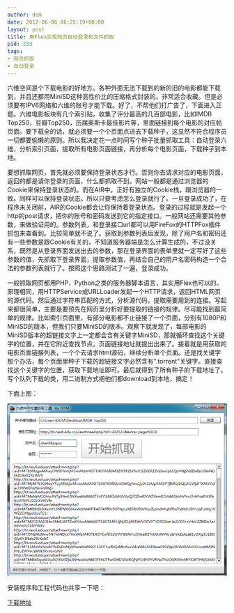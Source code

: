 ```yaml
---
author: dom
date: 2012-06-06 06:25:19+00:00
layout: post
title: 用Flex实现网页自动登录和文件抓取
pid: 233
tags:
- 网页抓取
- 自动登录
---
```


六维空间是个下载电影的好地方。各种外面无法下载到的新的旧的电影都能下载到，并且还都用MiniSD这种高性价比的压缩格式封装的。非常适合收藏。但是必须要有IPV6网络和六维的账号才能下载。好了，不帮他们打广告了，下面进入正题。六维电影板块有几个索引贴，收集了评分最高的几百部电影，比如IMDB Top250，豆瓣Top250，历届奥斯卡最佳影片等，里面链接到每个电影的对应帖页面。要下载全的话，就必须要一个个页面点进去下载种子，这显然不符合程序员一切都要偷懒的原则。所以我决定花一点时间写个种子批量抓取工具：自动登录六维，分析索引页面，提取所有电影页面链接，再分析每个电影页面，下载种子到本地。

要想抓取网页，首先就必须要保持登录状态才行。否则你去请求对应的电影页面，返回的都是请你登录的页面，什么都抓取不到。网站一般都是通过浏览器的Cookie来保持登录状态的。而在AIR中，正好有独立的Cookie栈，跟浏览器的一致。同样可以保持登录状态。所以只要考虑怎么登录就行了。一旦登录成功了，在程序未关闭前，AIR的Cookie都会让你保持着登录状态。登录的过程就是发起一个http的post请求，把你的账号和密码发送到它的指定接口。一般网站还需要其他参数，来做验证用的。参数列表，和登录接口url都可以用FireFox的HTTPFox插件抓包来查看到。比较简单就不说了。获取到参数列表后发现，除了用户名和密码还有一些参数是跟Cookie有关的，不知道服务器端是怎么计算生成的，不过没关系，既然是从登录界面发送出去的参数，那在登录界面的表单里就一定写好了这些参数的值，先抓取下登录界面，提取参数值，再结合自己的用户名密码构造一个合法的参数列表就行了。按照这个思路测试了一遍，登录成功。

一般抓取网页都用PHP，Python之类的服务器脚本语言，其实用Flex也可以的。原理相同，用HTTPService或URLLoader发起一个HTTP请求，返回HTML网页的源代码。然后通过字符串匹配的方式，分析源代码，提取需要用到的连接。写起来都很简单，主要是要预先在网页里分析好要提取的链接的规律。尽可能找到最简单的规律。比如索引页面里，有部分电影都不止链接了一个页面，分别有1080P和MiniSD的版本，但我们只要MiniSD的版本。观察下就发现了，每部电影的MiniSD版本的超链接文字上一定都会含有关键字MiniSD，那就循环查找这个关键字的位置，并在它附近查找节点，页面链接地址就提出出来了。接着就是用获取的电影页面链接列表，一个个去请求html源码，继续分析单个页面。还是找关键字那个办法，每个页面里种子下载的超链接文字必然含有".torrent"关键字。直接查找这个关键字的位置，获取下载地址即可。最后就得到了所有种子的下载地址了。写个队列下载的类，用二进制方式把他们都download到本地，搞定！

下面上图：

[![六维电影合集种子批量抓取工具](/uploads/2012/06/liuwei.png)](/uploads/2012/06/liuwei.png)

安装程序和工程代码也共享一下吧：

[下载地址](/uploads/2012/06/MovieDownloader.rar)
